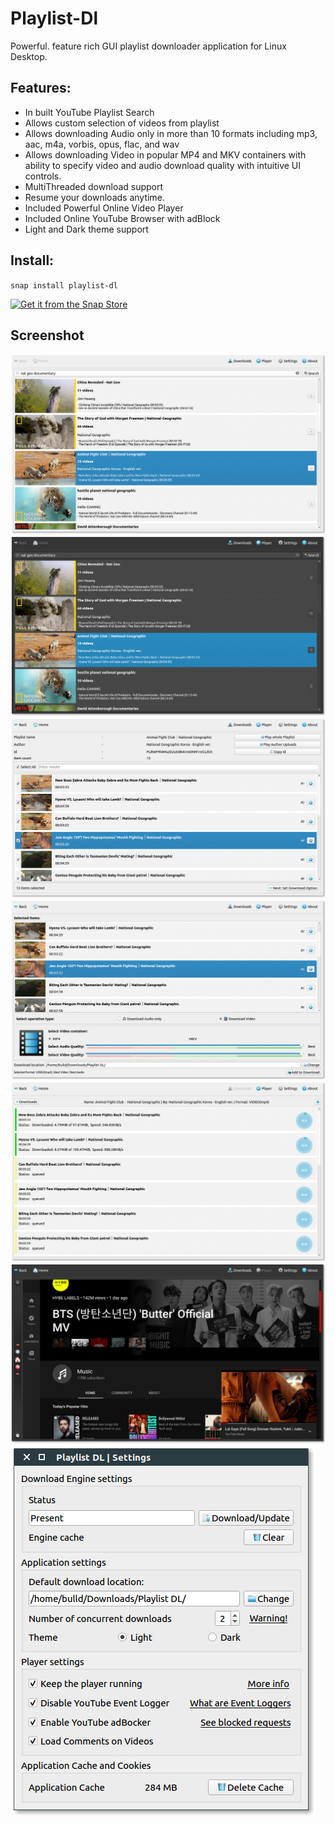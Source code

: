 
# Playlist-Dl
Powerful. feature rich GUI playlist downloader application for Linux Desktop.

## Features: 

- In built YouTube Playlist Search
- Allows custom selection of videos from playlist
- Allows downloading Audio only in more than 10 formats including mp3, aac, m4a, vorbis, opus, flac, and wav
- Allows downloading Video in popular MP4 and MKV containers with ability to specify video and audio download quality with intuitive UI controls.
- MultiThreaded download support
- Resume your downloads anytime.
- Included Powerful Online Video Player
- Included Online YouTube Browser with adBlock 
- Light and Dark theme support

## Install:

 `snap install playlist-dl`
 
 [![Get it from the Snap Store](https://snapcraft.io/static/images/badges/en/snap-store-black.svg)](https://snapcraft.io/playlist-dl)

## Screenshot

![Playlist-dl for Linux Desktop](https://github.com/keshavbhatt/playlist-dl/blob/main/screenshots/1.png?raw=true)
![Playlist-dl for Linux Desktop](https://github.com/keshavbhatt/playlist-dl/blob/main/screenshots/2.png?raw=true)
![Playlist-dl for Linux Desktop](https://github.com/keshavbhatt/playlist-dl/blob/main/screenshots/3.png?raw=true)
![Playlist-dl for Linux Desktop](https://github.com/keshavbhatt/playlist-dl/blob/main/screenshots/4.png?raw=true)
![Playlist-dl for Linux Desktop](https://github.com/keshavbhatt/playlist-dl/blob/main/screenshots/5.png?raw=true)
![Playlist-dl for Linux Desktop](https://github.com/keshavbhatt/playlist-dl/blob/main/screenshots/6.png?raw=true)
![Playlist-dl for Linux Desktop](https://github.com/keshavbhatt/playlist-dl/blob/main/screenshots/7.png?raw=true)
